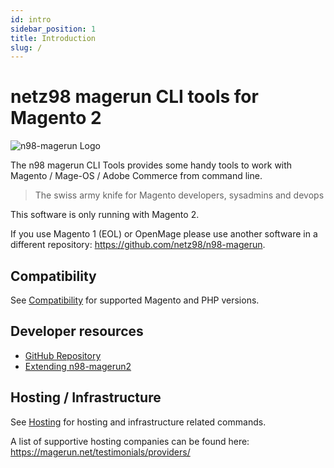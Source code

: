```yaml
---
id: intro
sidebar_position: 1
title: Introduction
slug: /
---
```


# netz98 magerun CLI tools for Magento 2

![n98-magerun Logo](/img/magerun-logo.png)

The n98 magerun CLI Tools provides some handy tools to work with Magento / Mage-OS / Adobe Commerce
from command line.

> The swiss army knife for Magento developers, sysadmins and devops

This software is only running with Magento 2.

If you use Magento 1 (EOL) or OpenMage please use another software in a different repository: https://github.com/netz98/n98-magerun.

## Compatibility

See [Compatibility](./compatibility.md) for supported Magento and PHP versions.

## Developer resources

- [GitHub Repository](https://github.com/netz98/n98-magerun2)
- [Extending n98-magerun2](./extending/)

## Hosting / Infrastructure

See [Hosting](./hosting/) for hosting and infrastructure related commands.

A list of supportive hosting companies can be found here: https://magerun.net/testimonials/providers/
